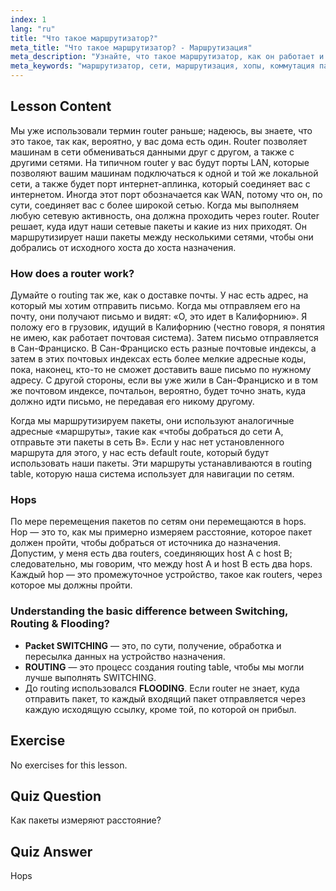 ```yaml
---
index: 1
lang: "ru"
title: "Что такое маршрутизатор?"
meta_title: "Что такое маршрутизатор? - Маршрутизация"
meta_description: "Узнайте, что такое маршрутизатор, как он работает и его роль в сетях. Разберитесь в маршрутизации, хопах и доставке пакетов для начинающих."
meta_keywords: "маршрутизатор, сети, маршрутизация, хопы, коммутация пакетов, сети Linux, руководство для начинающих, сетевое руководство"
---
```


## Lesson Content

Мы уже использовали термин router раньше; надеюсь, вы знаете, что это такое, так как, вероятно, у вас дома есть один. Router позволяет машинам в сети обмениваться данными друг с другом, а также с другими сетями. На типичном router у вас будут порты LAN, которые позволяют вашим машинам подключаться к одной и той же локальной сети, а также будет порт интернет-аплинка, который соединяет вас с интернетом. Иногда этот порт обозначается как WAN, потому что он, по сути, соединяет вас с более широкой сетью. Когда мы выполняем любую сетевую активность, она должна проходить через router. Router решает, куда идут наши сетевые пакеты и какие из них приходят. Он маршрутизирует наши пакеты между несколькими сетями, чтобы они добрались от исходного хоста до хоста назначения.

### How does a router work?

Думайте о routing так же, как о доставке почты. У нас есть адрес, на который мы хотим отправить письмо. Когда мы отправляем его на почту, они получают письмо и видят: «О, это идет в Калифорнию». Я положу его в грузовик, идущий в Калифорнию (честно говоря, я понятия не имею, как работает почтовая система). Затем письмо отправляется в Сан-Франциско. В Сан-Франциско есть разные почтовые индексы, а затем в этих почтовых индексах есть более мелкие адресные коды, пока, наконец, кто-то не сможет доставить ваше письмо по нужному адресу. С другой стороны, если вы уже жили в Сан-Франциско и в том же почтовом индексе, почтальон, вероятно, будет точно знать, куда должно идти письмо, не передавая его никому другому.

Когда мы маршрутизируем пакеты, они используют аналогичные адресные «маршруты», такие как «чтобы добраться до сети A, отправьте эти пакеты в сеть B». Если у нас нет установленного маршрута для этого, у нас есть default route, который будут использовать наши пакеты. Эти маршруты устанавливаются в routing table, которую наша система использует для навигации по сетям.

### Hops

По мере перемещения пакетов по сетям они перемещаются в hops. Hop — это то, как мы примерно измеряем расстояние, которое пакет должен пройти, чтобы добраться от источника до назначения. Допустим, у меня есть два routers, соединяющих host A с host B; следовательно, мы говорим, что между host A и host B есть два hops. Каждый hop — это промежуточное устройство, такое как routers, через которое мы должны пройти.

### Understanding the basic difference between Switching, Routing & Flooding?

- **Packet SWITCHING** — это, по сути, получение, обработка и пересылка данных на устройство назначения.
- **ROUTING** — это процесс создания routing table, чтобы мы могли лучше выполнять SWITCHING.
- До routing использовался **FLOODING**. Если router не знает, куда отправить пакет, то каждый входящий пакет отправляется через каждую исходящую ссылку, кроме той, по которой он прибыл.

## Exercise

No exercises for this lesson.

## Quiz Question

Как пакеты измеряют расстояние?

## Quiz Answer

Hops

